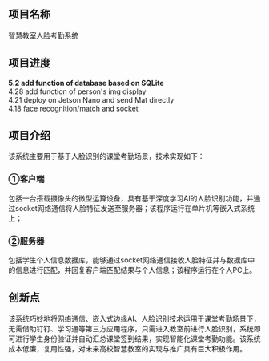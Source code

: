 ## 项目名称
智慧教室人脸考勤系统

## 项目进度
**5.2 add function of database based on SQLite**  
4.28 add function of person's img display  
4.21 deploy on Jetson Nano and send Mat directly  
4.18 face recognition/match and socket

## 项目介绍
该系统主要用于基于人脸识别的课堂考勤场景，技术实现如下：
### ①客户端
包括一台搭载摄像头的微型运算设备，具有基于深度学习AI的人脸识别功能，并通过socket网络通信将人脸特征发送至服务器；该程序运行在单片机等嵌入式系统上；
### ②服务器
包括学生个人信息数据库，能够通过socket网络通信接收人脸特征并与数据库中的信息进行匹配，并回复客户端匹配结果与个人信息；该程序运行在个人PC上。

## 创新点
该系统巧妙地将网络通信、嵌入式边缘AI、人脸识别技术运用于课堂考勤场景下，无需借助钉钉、学习通等第三方应用程序，只需进入教室前进行人脸识别，系统即可进行学生身份验证并自动汇总课堂签到结果，实现智能化课堂考勤功能。该系统成本低廉，复用性强，对未来高校智慧教室的实现与推广具有巨大积极作用。
